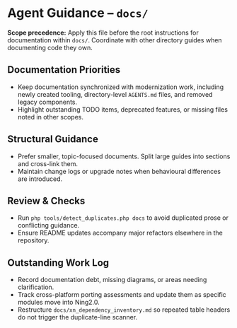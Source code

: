 # Agent Guidance – `docs/`

**Scope precedence:** Apply this file before the root instructions for documentation within `docs/`.
Coordinate with other directory guides when documenting code they own.

## Documentation Priorities
- Keep documentation synchronized with modernization work, including newly created tooling,
  directory-level `AGENTS.md` files, and removed legacy components.
- Highlight outstanding TODO items, deprecated features, or missing files noted in other scopes.

## Structural Guidance
- Prefer smaller, topic-focused documents. Split large guides into sections and cross-link them.
- Maintain change logs or upgrade notes when behavioural differences are introduced.

## Review & Checks
- Run `php tools/detect_duplicates.php docs` to avoid duplicated prose or conflicting guidance.
- Ensure README updates accompany major refactors elsewhere in the repository.

## Outstanding Work Log
- Record documentation debt, missing diagrams, or areas needing clarification.
- Track cross-platform porting assessments and update them as specific modules move into Ning2.0.
- Restructure `docs/xn_dependency_inventory.md` so repeated table headers do not trigger the duplicate-line scanner.
